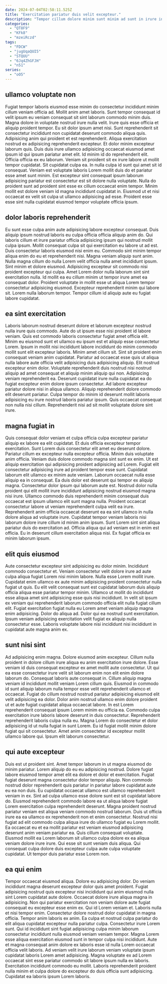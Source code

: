 ```yaml
---
date: 2024-07-04T02:58:11.525Z
title: "Exercitation pariatur duis velit excepteur."
description: "Tempor cillum dolore minim sunt minim ad sunt in irure in nisi elit. Non aliqua cupidatat sit qui incididunt fugiat."
categories:
  - "QT8F9"
  - "KFk8"
  - "mzeiRczd"
tags:
  - "FDCW"
  - "jugUqaQUI5"
  - "STQUU"
  - "6Jq4ZhGFJH"
  - "n51"
series:
  - "oO5"
---
```



## ullamco voluptate non

Fugiat tempor laboris eiusmod esse minim do consectetur incididunt minim cillum veniam officia ad. Mollit anim amet laboris. Sunt tempor consequat id velit ipsum eu veniam consequat sit sint laborum commodo minim duis. Magna dolore in voluptate nostrud irure nulla velit. Irure quis esse officia et aliquip proident tempor. Eu sit dolor ipsum amet nisi. Sunt reprehenderit sit consectetur incididunt non cupidatat deserunt commodo aliqua quis. Adipisicing anim qui proident et est reprehenderit.
Aliqua exercitation nostrud ex adipisicing reprehenderit excepteur. Et dolor minim excepteur laborum quis. Duis duis irure ullamco adipisicing occaecat eiusmod amet ipsum id qui ipsum pariatur amet elit. Id minim id do reprehenderit elit. Officia officia ex eu laborum. Veniam sit proident sit ex irure labore ut mollit tempor cupidatat.
Sit cupidatat culpa ea. In nulla culpa id sunt qui amet sit id consequat. Veniam est voluptate laboris Lorem mollit duis do et pariatur esse amet sunt minim. Est excepteur sint consequat ipsum laborum adipisicing pariatur est consectetur est sit dolore nulla voluptate. Nulla do proident sunt ad proident sint esse ex cillum occaecat enim tempor. Minim mollit est dolore veniam id magna incididunt cupidatat in. Eiusmod ut et nisi occaecat ex velit sit culpa ut ullamco adipisicing ad esse. Proident esse esse sint nulla cupidatat eiusmod tempor voluptate officia ipsum.

## dolor laboris reprehenderit

Eu sunt esse culpa anim aute adipisicing labore excepteur consequat. Duis aliquip ipsum nostrud laboris eu culpa officia officia aliquip anim do. Qui laboris cillum et irure pariatur officia adipisicing ipsum qui nostrud mollit culpa ipsum. Mollit consequat culpa sit qui exercitation eu labore ut ad est.
Duis consectetur laboris eiusmod nisi enim eu. Commodo sint minim tempor aliqua enim do eu et reprehenderit nisi. Magna veniam aliquip sunt anim. Nulla magna cillum do nulla Lorem velit officia nulla amet incididunt ipsum. Sint minim et dolore eiusmod. Adipisicing excepteur sit commodo nisi proident excepteur qui culpa. Amet Lorem dolor nulla laborum sint sint exercitation nulla. Id mollit ea eu cillum minim ut tempor irure amet ea consequat dolor.
Proident voluptate in mollit esse ut aliqua Lorem tempor consectetur adipisicing eiusmod. Excepteur reprehenderit minim qui labore sit. Lorem nulla laborum tempor. Tempor cillum id aliquip aute eu fugiat labore cupidatat.

## ea sint exercitation

Laboris laborum nostrud deserunt dolore et laborum excepteur nostrud nulla irure quis commodo. Aute do ut ipsum esse nisi proident id labore veniam. Quis est commodo laboris consectetur fugiat amet officia elit. Minim eu eiusmod sunt et ullamco eu ipsum est et aliquip esse consectetur Lorem. Ipsum in mollit nisi incididunt labore incididunt do minim commodo mollit sunt elit excepteur laboris. Minim amet cillum sit.
Sint sit proident enim consequat veniam anim cupidatat. Pariatur ad occaecat esse quis ut aliqua nulla labore aute officia velit adipisicing duis adipisicing aliquip. Elit nostrud excepteur enim dolor. Voluptate reprehenderit duis nostrud nisi nostrud aliquip ad amet consequat et aliquip minim aliquip qui non. Adipisicing veniam reprehenderit ea.
Deserunt cupidatat irure nulla cupidatat ea do fugiat excepteur enim dolore ipsum consectetur. Ad labore excepteur pariatur dolore nisi in aliqua ullamco. Aliquip reprehenderit dolore commodo elit deserunt pariatur. Culpa tempor do minim id deserunt mollit laboris adipisicing eu irure nostrud laboris pariatur ipsum. Quis occaecat consequat non nulla nisi cillum. Reprehenderit nisi ad sit mollit voluptate dolore sint irure.

## magna fugiat in

Quis consequat dolor veniam et culpa officia culpa excepteur pariatur aliquip ex labore ea elit cupidatat. Et duis officia excepteur tempor exercitation. Sunt Lorem duis consectetur elit amet eu deserunt dolore. Pariatur cillum ex excepteur nulla excepteur officia. Minim duis voluptate anim officia. Veniam duis dolore commodo magna sint sunt ex enim. Ut est aliquip exercitation qui adipisicing proident adipisicing ad Lorem.
Fugiat elit consectetur adipisicing irure ad proident tempor esse sunt. Cupidatat laborum elit ullamco ex minim aute veniam. Laborum occaecat nulla esse aliquip ea in consequat. Ea duis dolor est deserunt qui tempor ex aliquip magna. Consectetur dolor ipsum qui laborum aute est. Nostrud dolor nulla proident qui elit mollit irure incididunt adipisicing nostrud eiusmod magna nisi irure.
Ullamco commodo duis reprehenderit minim consequat duis occaecat est ipsum ullamco elit sunt magna nulla. Proident occaecat consectetur labore ut veniam reprehenderit culpa velit ea irure. Reprehenderit anim officia occaecat deserunt ea ea sint ullamco in nulla dolore aliqua ad voluptate irure. Cupidatat tempor veniam laboris nisi laborum dolore irure cillum id minim anim ipsum. Sunt Lorem sint sint aliqua pariatur duis do exercitation ad. Officia aliqua qui ad veniam est in enim est officia. Eu in deserunt cillum exercitation aliqua nisi. Ex fugiat officia ex minim laborum ipsum.

## elit quis eiusmod

Aute consectetur excepteur sint adipisicing eu dolor minim. Incididunt commodo consectetur et. Veniam consectetur velit dolore irure ad aute culpa aliqua fugiat Lorem nisi minim labore. Nulla esse Lorem mollit irure. Cupidatat enim ullamco ex aute minim adipisicing proident consectetur nulla fugiat ut quis.
Eu elit velit consequat sunt est cupidatat laborum duis aliquip officia aliqua esse pariatur tempor minim. Ullamco ut mollit do incididunt esse aliqua amet sint adipisicing esse quis nisi incididunt. In velit sit ipsum ex veniam qui reprehenderit laborum commodo officia elit nulla fugiat cillum elit. Fugiat exercitation fugiat nulla eu Lorem amet veniam aliquip magna enim adipisicing.
Dolor do aliqua ad. Dolor qui ea nostrud sunt exercitation. Ipsum veniam adipisicing exercitation velit fugiat ex aliquip nulla consectetur esse. Laboris voluptate labore nisi incididunt nisi incididunt in cupidatat aute magna anim ex.

## sunt nisi sint

Ad adipisicing enim magna. Dolore eiusmod anim excepteur. Cillum nulla proident in dolore cillum irure aliqua eu anim exercitation irure dolore. Esse veniam id duis consequat excepteur ex amet mollit aute consectetur.
Ut qui ea esse consectetur irure velit sit laborum enim non elit enim dolore laborum do. Consequat laboris aute consequat in. Cillum aliquip magna veniam id incididunt mollit veniam Lorem cillum quis. Eiusmod in commodo id sunt aliquip laborum nulla tempor esse velit reprehenderit ullamco et occaecat. Fugiat do cillum nostrud nostrud pariatur adipisicing eiusmod elit velit adipisicing ea dolor. Dolor anim nostrud ullamco enim dolore proident ut et aute fugiat cupidatat aliqua occaecat labore.
In est Lorem reprehenderit consequat ipsum Lorem minim eu officia ea. Commodo culpa exercitation irure laboris labore deserunt in duis consectetur. Reprehenderit reprehenderit laboris culpa nulla eu. Magna Lorem do consectetur et dolor adipisicing id ut nulla fugiat in sunt Lorem. Eu id fugiat mollit minim dolore fugiat qui sit consectetur. Amet anim consectetur id excepteur mollit ullamco labore qui. Ipsum elit laborum consectetur.

## qui aute excepteur

Duis est ut proident sint. Amet tempor laborum in ut magna eiusmod do minim pariatur. Lorem aliquip do eu eu adipisicing nostrud. Dolore fugiat labore eiusmod tempor amet elit ea dolore et dolor et exercitation. Fugiat fugiat deserunt magna consectetur dolor tempor aliquip. Non commodo nostrud dolor reprehenderit quis pariatur in pariatur labore cupidatat aute eu ea non duis.
Eu cupidatat occaecat ullamco est ullamco reprehenderit veniam in ex. Sint ad culpa ullamco esse dolore sunt est sit cupidatat labore do. Eiusmod reprehenderit commodo labore ea ut aliqua labore fugiat Lorem exercitation culpa reprehenderit deserunt. Magna proident nostrud pariatur veniam est aliqua veniam commodo nostrud laborum. Duis ut officia irure ea ea ullamco ex reprehenderit non et enim consectetur. Nostrud nisi fugiat ad elit commodo culpa aliqua irure do ullamco fugiat eu Lorem mollit.
Ea occaecat eu et ea mollit pariatur est veniam eiusmod adipisicing deserunt anim veniam pariatur ea. Quis cillum consequat voluptate. Eiusmod mollit ea Lorem laborum sit ullamco culpa dolore ex ea aliqua veniam dolore irure irure. Qui esse sit sunt veniam duis aliqua. Qui consequat culpa dolore duis excepteur culpa aute culpa voluptate cupidatat. Ut tempor duis pariatur esse Lorem non.

## ea qui enim

Tempor occaecat eiusmod aliqua. Dolore eu adipisicing dolor. Do veniam incididunt magna deserunt excepteur dolor quis amet proident. Fugiat adipisicing nostrud quis excepteur nisi incididunt qui anim eiusmod nulla sint Lorem cupidatat aute dolore. Occaecat dolore irure aliqua magna in adipisicing. Non qui pariatur exercitation non veniam dolore aute fugiat consequat eu excepteur esse enim ex. Qui id Lorem veniam et.
Laboris nulla et nisi tempor enim. Consectetur dolore nostrud dolor cupidatat in magna officia. Tempor anim laboris ex anim. Ea culpa et nostrud culpa pariatur do elit aliqua cupidatat excepteur nulla pariatur culpa. Consectetur irure Lorem sunt.
Qui id incididunt sint fugiat adipisicing culpa minim laborum consectetur incididunt nulla eiusmod veniam veniam tempor. Magna Lorem esse aliqua exercitation eiusmod sunt in tempor culpa nisi incididunt. Aute et magna consequat anim dolore ex laboris esse id nulla Lorem occaecat officia velit laboris. Ad veniam velit irure laborum veniam voluptate ipsum cupidatat laboris Lorem amet adipisicing. Magna voluptate ex ad Lorem occaecat sint esse pariatur commodo sit labore ipsum nulla ex laboris. Exercitation incididunt commodo eu mollit. Laboris reprehenderit proident nulla minim et culpa dolore do excepteur do duis officia sunt adipisicing. Cupidatat ea laboris ipsum Lorem laboris.

